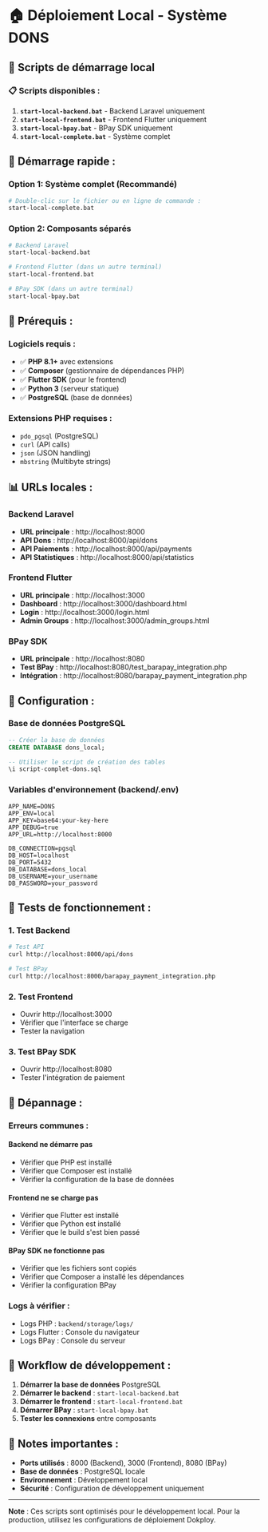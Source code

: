 # 🏠 Déploiement Local - Système DONS

## 🚀 Scripts de démarrage local

### 📋 **Scripts disponibles :**

1. **`start-local-backend.bat`** - Backend Laravel uniquement
2. **`start-local-frontend.bat`** - Frontend Flutter uniquement  
3. **`start-local-bpay.bat`** - BPay SDK uniquement
4. **`start-local-complete.bat`** - Système complet

## 🎯 **Démarrage rapide :**

### Option 1: Système complet (Recommandé)
```bash
# Double-clic sur le fichier ou en ligne de commande :
start-local-complete.bat
```

### Option 2: Composants séparés
```bash
# Backend Laravel
start-local-backend.bat

# Frontend Flutter (dans un autre terminal)
start-local-frontend.bat

# BPay SDK (dans un autre terminal)
start-local-bpay.bat
```

## 🔧 **Prérequis :**

### Logiciels requis :
- ✅ **PHP 8.1+** avec extensions
- ✅ **Composer** (gestionnaire de dépendances PHP)
- ✅ **Flutter SDK** (pour le frontend)
- ✅ **Python 3** (serveur statique)
- ✅ **PostgreSQL** (base de données)

### Extensions PHP requises :
- `pdo_pgsql` (PostgreSQL)
- `curl` (API calls)
- `json` (JSON handling)
- `mbstring` (Multibyte strings)

## 📊 **URLs locales :**

### Backend Laravel
- **URL principale** : http://localhost:8000
- **API Dons** : http://localhost:8000/api/dons
- **API Paiements** : http://localhost:8000/api/payments
- **API Statistiques** : http://localhost:8000/api/statistics

### Frontend Flutter
- **URL principale** : http://localhost:3000
- **Dashboard** : http://localhost:3000/dashboard.html
- **Login** : http://localhost:3000/login.html
- **Admin Groups** : http://localhost:3000/admin_groups.html

### BPay SDK
- **URL principale** : http://localhost:8080
- **Test BPay** : http://localhost:8080/test_barapay_integration.php
- **Intégration** : http://localhost:8080/barapay_payment_integration.php

## 🔧 **Configuration :**

### Base de données PostgreSQL
```sql
-- Créer la base de données
CREATE DATABASE dons_local;

-- Utiliser le script de création des tables
\i script-complet-dons.sql
```

### Variables d'environnement (backend/.env)
```env
APP_NAME=DONS
APP_ENV=local
APP_KEY=base64:your-key-here
APP_DEBUG=true
APP_URL=http://localhost:8000

DB_CONNECTION=pgsql
DB_HOST=localhost
DB_PORT=5432
DB_DATABASE=dons_local
DB_USERNAME=your_username
DB_PASSWORD=your_password
```

## 🧪 **Tests de fonctionnement :**

### 1. Test Backend
```bash
# Test API
curl http://localhost:8000/api/dons

# Test BPay
curl http://localhost:8000/barapay_payment_integration.php
```

### 2. Test Frontend
- Ouvrir http://localhost:3000
- Vérifier que l'interface se charge
- Tester la navigation

### 3. Test BPay SDK
- Ouvrir http://localhost:8080
- Tester l'intégration de paiement

## 🚨 **Dépannage :**

### Erreurs communes :

#### Backend ne démarre pas
- Vérifier que PHP est installé
- Vérifier que Composer est installé
- Vérifier la configuration de la base de données

#### Frontend ne se charge pas
- Vérifier que Flutter est installé
- Vérifier que Python est installé
- Vérifier que le build s'est bien passé

#### BPay SDK ne fonctionne pas
- Vérifier que les fichiers sont copiés
- Vérifier que Composer a installé les dépendances
- Vérifier la configuration BPay

### Logs à vérifier :
- Logs PHP : `backend/storage/logs/`
- Logs Flutter : Console du navigateur
- Logs BPay : Console du serveur

## 🔄 **Workflow de développement :**

1. **Démarrer la base de données** PostgreSQL
2. **Démarrer le backend** : `start-local-backend.bat`
3. **Démarrer le frontend** : `start-local-frontend.bat`
4. **Démarrer BPay** : `start-local-bpay.bat`
5. **Tester les connexions** entre composants

## 📝 **Notes importantes :**

- **Ports utilisés** : 8000 (Backend), 3000 (Frontend), 8080 (BPay)
- **Base de données** : PostgreSQL locale
- **Environnement** : Développement local
- **Sécurité** : Configuration de développement uniquement

---

**Note** : Ces scripts sont optimisés pour le développement local. Pour la production, utilisez les configurations de déploiement Dokploy.
